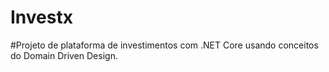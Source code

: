 # Investx

#Projeto de plataforma de investimentos com .NET Core usando conceitos do Domain Driven Design.